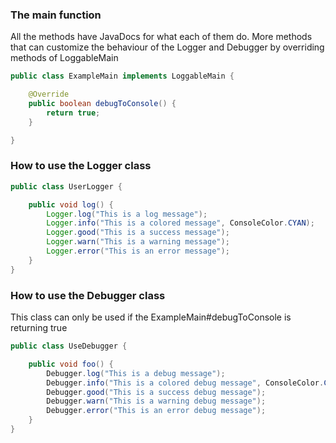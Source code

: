 ### The main function

All the methods have JavaDocs for what each of them do.
More methods that can customize the behaviour of the Logger and Debugger by overriding methods of LoggableMain

```java
public class ExampleMain implements LoggableMain {

    @Override
    public boolean debugToConsole() {
        return true;
    }

}
```

### How to use the Logger class

```java
public class UserLogger {

    public void log() {
        Logger.log("This is a log message");
        Logger.info("This is a colored message", ConsoleColor.CYAN);
        Logger.good("This is a success message");
        Logger.warn("This is a warning message");
        Logger.error("This is an error message");
    }
}
```

### How to use the Debugger class

This class can only be used if the ExampleMain#debugToConsole is returning true

```java
public class UseDebugger {

    public void foo() {
        Debugger.log("This is a debug message");
        Debugger.info("This is a colored debug message", ConsoleColor.CYAN);
        Debugger.good("This is a success debug message");
        Debugger.warn("This is a warning debug message");
        Debugger.error("This is an error debug message");
    }
}
```